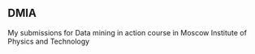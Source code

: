 ## DMIA
My submissions for Data mining in action course in Moscow Institute of Physics and Technology
